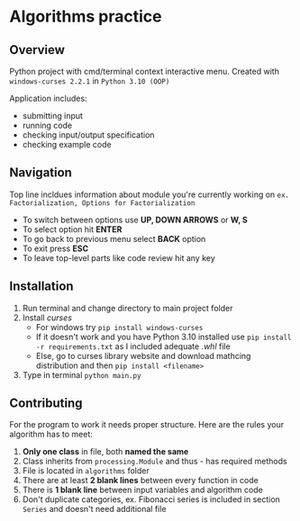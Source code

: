 # Algorithms practice

## Overview
Python project with cmd/terminal context interactive menu. Created with `windows-curses 2.2.1` in `Python 3.10 (OOP)`

Application includes:
- submitting input
- running code
- checking input/output specification
- checking example code

## Navigation
Top line incldues information about module you're currently working on `ex. Factorialization, Options for Factorialization`

- To switch between options use **UP, DOWN ARROWS** or **W, S**
- To select option hit **ENTER**
- To go back to previous menu select **BACK** option
- To exit press **ESC**
- To leave top-level parts like code review hit any key

## Installation
1. Run terminal and change directory to main project folder
2. Install _curses_
    - For windows try `pip install windows-curses`
    - If it doesn't work and you have Python 3.10 installed use `pip install -r requirements.txt` as I included adequate _.whl_ file
    - Else, go to curses library website and download mathcing distribution and then `pip install <filename>`
3. Type in terminal `python main.py`

## Contributing
For the program to work it needs proper structure. Here are the rules your algorithm has to meet:

1. **Only one class** in file, both **named the same**
2. Class inherits from `processing.Module` and thus - has required methods
3. File is located in `algorithms` folder
4. There are at least **2 blank lines** between every function in code
5. There is **1 blank line** between input variables and algorithm code
6. Don't duplicate categories, ex. Fibonacci series is included in section `Series` and doesn't need additional file